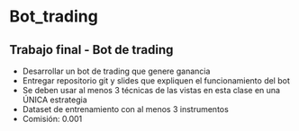 # Bot_trading

## Trabajo final - Bot de trading
- Desarrollar un bot de trading que genere ganancia
- Entregar repositorio git y slides que expliquen el funcionamiento del bot
- Se deben usar al menos 3 técnicas de las vistas en esta clase en una ÚNICA estrategia
- Dataset de entrenamiento con al menos 3 instrumentos
- Comisión: 0.001
